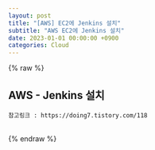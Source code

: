 ```yaml
---  
layout: post  
title: "[AWS] EC2에 Jenkins 설치"  
subtitle: "AWS EC2에 Jenkins 설치"  
date: 2023-01-01 00:00:00 +0900  
categories: Cloud  
---  
```

{% raw %}  
## AWS - Jenkins 설치  
  
	참고링크 : https://doing7.tistory.com/118  
  
                                                                        
{% endraw %}